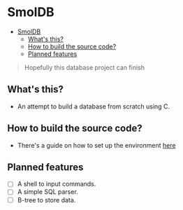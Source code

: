 # SmolDB

<!--toc:start-->
- [SmolDB](#smoldb)
  - [What's this?](#whats-this)
  - [How to build the source code?](#how-to-build-the-source-code)
  - [Planned features](#planned-features)
<!--toc:end-->

> Hopefully this database project can finish

## What's this?
- An attempt to build a database from scratch using C.
## How to build the source code?
- There's a guide on how to set up the environment [here](./doc/dev-env.md)
## Planned features
- [ ] A shell to input commands.
- [ ] A simple SQL parser.
- [ ] B-tree to store data.
